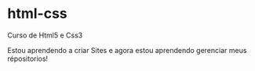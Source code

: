 # html-css
 Curso de Html5 e Css3

Estou aprendendo a criar Sites e agora estou aprendendo gerenciar meus répositorios!